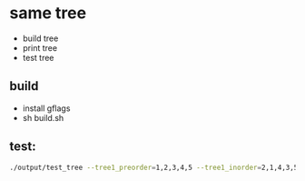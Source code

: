 # same tree 
- build tree
- print tree
- test tree

## build 
- install gflags
- sh build.sh

## test:

```bash
./output/test_tree --tree1_preorder=1,2,3,4,5 --tree1_inorder=2,1,4,3,5
```
